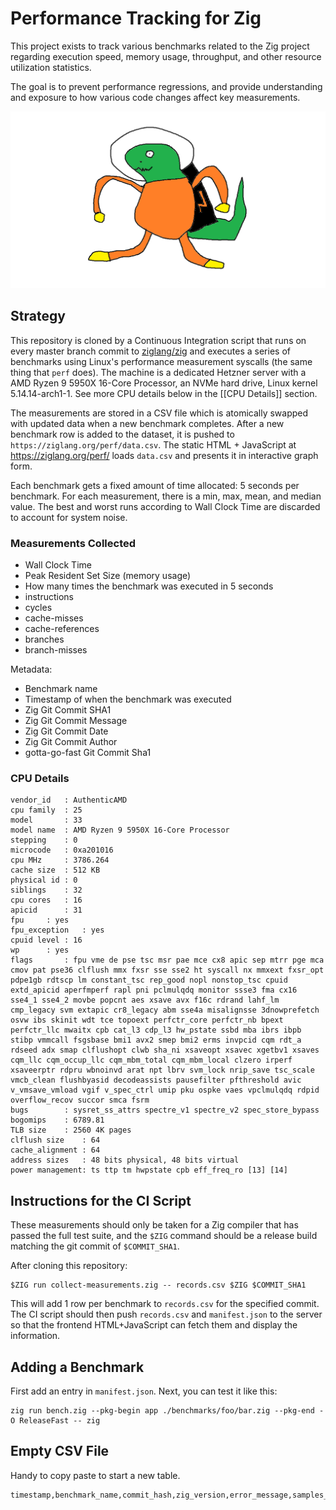 # Performance Tracking for Zig

This project exists to track various benchmarks related to the Zig project
regarding execution speed, memory usage, throughput, and other resource
utilization statistics.

The goal is to prevent performance regressions, and provide understanding
and exposure to how various code changes affect key measurements.

![](zigfast.png)

## Strategy

This repository is cloned by a Continuous Integration script that runs on every
master branch commit to [ziglang/zig](https://github.com/ziglang/zig/) and
executes a series of benchmarks using Linux's performance measurement syscalls
(the same thing that `perf` does). The machine is a dedicated Hetzner server
with a AMD Ryzen 9 5950X 16-Core Processor, an NVMe hard drive, Linux kernel
5.14.14-arch1-1. See more CPU details below in the [[CPU Details]] section.

The measurements are stored in a CSV file which is atomically swapped with
updated data when a new benchmark completes. After a new benchmark row is added
to the dataset, it is pushed to `https://ziglang.org/perf/data.csv`. The
static HTML + JavaScript at https://ziglang.org/perf/ loads `data.csv` and
presents it in interactive graph form.

Each benchmark gets a fixed amount of time allocated: 5 seconds per benchmark.
For each measurement, there is a min, max, mean, and median value. The best and
worst runs according to Wall Clock Time are discarded to account for system
noise.

### Measurements Collected

 * Wall Clock Time
 * Peak Resident Set Size (memory usage)
 * How many times the benchmark was executed in 5 seconds
 * instructions
 * cycles
 * cache-misses
 * cache-references
 * branches
 * branch-misses

Metadata:

 * Benchmark name
 * Timestamp of when the benchmark was executed
 * Zig Git Commit SHA1
 * Zig Git Commit Message
 * Zig Git Commit Date
 * Zig Git Commit Author
 * gotta-go-fast Git Commit Sha1

### CPU Details

```
vendor_id	: AuthenticAMD
cpu family	: 25
model		: 33
model name	: AMD Ryzen 9 5950X 16-Core Processor
stepping	: 0
microcode	: 0xa201016
cpu MHz		: 3786.264
cache size	: 512 KB
physical id	: 0
siblings	: 32
cpu cores	: 16
apicid		: 31
fpu		: yes
fpu_exception	: yes
cpuid level	: 16
wp		: yes
flags		: fpu vme de pse tsc msr pae mce cx8 apic sep mtrr pge mca cmov pat pse36 clflush mmx fxsr sse sse2 ht syscall nx mmxext fxsr_opt pdpe1gb rdtscp lm constant_tsc rep_good nopl nonstop_tsc cpuid extd_apicid aperfmperf rapl pni pclmulqdq monitor ssse3 fma cx16 sse4_1 sse4_2 movbe popcnt aes xsave avx f16c rdrand lahf_lm cmp_legacy svm extapic cr8_legacy abm sse4a misalignsse 3dnowprefetch osvw ibs skinit wdt tce topoext perfctr_core perfctr_nb bpext perfctr_llc mwaitx cpb cat_l3 cdp_l3 hw_pstate ssbd mba ibrs ibpb stibp vmmcall fsgsbase bmi1 avx2 smep bmi2 erms invpcid cqm rdt_a rdseed adx smap clflushopt clwb sha_ni xsaveopt xsavec xgetbv1 xsaves cqm_llc cqm_occup_llc cqm_mbm_total cqm_mbm_local clzero irperf xsaveerptr rdpru wbnoinvd arat npt lbrv svm_lock nrip_save tsc_scale vmcb_clean flushbyasid decodeassists pausefilter pfthreshold avic v_vmsave_vmload vgif v_spec_ctrl umip pku ospke vaes vpclmulqdq rdpid overflow_recov succor smca fsrm
bugs		: sysret_ss_attrs spectre_v1 spectre_v2 spec_store_bypass
bogomips	: 6789.81
TLB size	: 2560 4K pages
clflush size	: 64
cache_alignment	: 64
address sizes	: 48 bits physical, 48 bits virtual
power management: ts ttp tm hwpstate cpb eff_freq_ro [13] [14]
```

## Instructions for the CI Script

These measurements should only be taken for a Zig compiler that has passed the
full test suite, and the `$ZIG` command should be a release build matching the
git commit of `$COMMIT_SHA1`.

After cloning this repository:

```
$ZIG run collect-measurements.zig -- records.csv $ZIG $COMMIT_SHA1
```

This will add 1 row per benchmark to `records.csv` for the specified commit.
The CI script should then push `records.csv` and `manifest.json` to the server so
that the frontend HTML+JavaScript can fetch them and display the information.

## Adding a Benchmark

First add an entry in `manifest.json`. Next, you can test it like this:

```
zig run bench.zig --pkg-begin app ./benchmarks/foo/bar.zig --pkg-end -O ReleaseFast -- zig
```

## Empty CSV File

Handy to copy paste to start a new table.

```csv
timestamp,benchmark_name,commit_hash,zig_version,error_message,samples_taken,wall_time_median,wall_time_mean,wall_time_min,wall_time_max,utime_median,utime_mean,utime_min,utime_max,stime_median,stime_mean,stime_min,stime_max,cpu_cycles_median,cpu_cycles_mean,cpu_cycles_min,cpu_cycles_max,instructions_median,instructions_mean,instructions_min,instructions_max,cache_references_median,cache_references_mean,cache_references_min,cache_references_max,cache_misses_median,cache_misses_mean,cache_misses_min,cache_misses_max,branch_instructions_median,branch_instructions_mean,branch_instructions_min,branch_instructions_max,branch_misses_median,branch_misses_mean,branch_misses_min,branch_misses_max,maxrss
```
